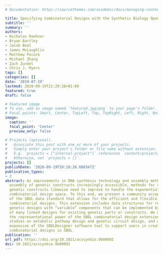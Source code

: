 ```yaml
---
# Documentation: https://sourcethemes.com/academic/docs/managing-content/

title: Specifying Combinatorial Designs with the Synthetic Biology Open Language (SBOL)
subtitle: ''
summary: ''
authors:
- Nicholas Roehner
- Bryan Bartley
- Jacob Beal
- James McLaughlin
- Matthew Pocock
- Michael Zhang
- Zach Zundel
- Chris J. Myers
tags: []
categories: []
date: '2019-07-19'
lastmod: 2020-09-19T21:28:28+01:00
featured: true
draft: false

# Featured image
# To use, add an image named `featured.jpg/png` to your page's folder.
# Focal points: Smart, Center, TopLeft, Top, TopRight, Left, Right, BottomLeft, Bottom, BottomRight.
image:
  caption: ''
  focal_point: 'Center'
  preview_only: false

# Projects (optional).
#   Associate this post with one or more of your projects.
#   Simply enter your project's folder or file name without extension.
#   E.g. `projects = ["internal-project"]` references `content/project/deep-learning/index.md`.
#   Otherwise, set `projects = []`.
projects: []
publishDate: '2020-09-19T20:28:28.600347Z'
publication_types:
- 2
abstract: As improvements in DNA synthesis technology and assembly methods make combinatorial
  assembly of genetic constructs increasingly accessible, methods for representing
  genetic constructs likewise need to improve to handle the exponential growth of
  combinatorial design space. To this end, we present a community accepted extension
  of the SBOL data standard that allows for the efficient and flexible encoding of
  combinatorial designs. This extension includes data structures for representing
  genetic designs with “variable” components that can be implemented by choosing one
  of many linked designs for existing genetic parts or constructs. We demonstrate
  the representational power of the SBOL combinatorial design extension through case
  studies on metabolic pathway design and genetic circuit design, and we report the
  expansion of the SBOLDesigner software tool to support users in creating and modifying
  combinatorial designs in SBOL.
publication: ''
url_pdf: https://doi.org/10.1021/acssynbio.9b00092
doi: 10.1021/acssynbio.9b00092
---
```

